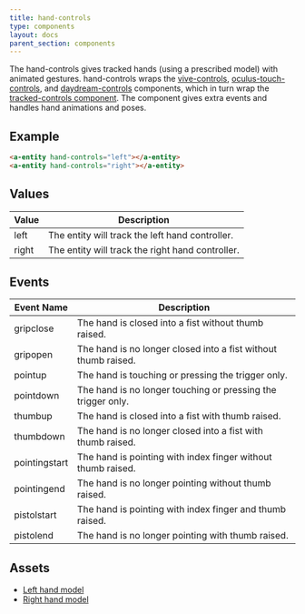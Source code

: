 ```yaml
---
title: hand-controls
type: components
layout: docs
parent_section: components
---
```


[tracked]: ./tracked-controls.md
[vive]: ./vive-controls.md
[oculustouch]: ./oculus-touch-controls.md
[daydream]: ./daydream-controls.md

The hand-controls gives tracked hands (using a prescribed model) with animated
gestures. hand-controls wraps the [vive-controls][vive], [oculus-touch-controls][oculustouch],
and [daydream-controls][daydream] components, which in turn wrap the
[tracked-controls component][tracked]. The component gives extra events and
handles hand animations and poses.

## Example

```html
<a-entity hand-controls="left"></a-entity>
<a-entity hand-controls="right"></a-entity>
```

## Values

| Value | Description                                      |
|-------|--------------------------------------------------|
| left  | The entity will track the left hand controller.  |
| right | The entity will track the right hand controller. |

## Events

| Event Name    | Description                                                    |
| ----------    | -----------                                                    |
| gripclose     | The hand is closed into a fist without thumb raised.           |
| gripopen      | The hand is no longer closed into a fist without thumb raised. |
| pointup       | The hand is touching or pressing the trigger only.             |
| pointdown     | The hand is no longer touching or pressing the trigger only.   |
| thumbup       | The hand is closed into a fist with thumb raised.              |
| thumbdown     | The hand is no longer closed into a fist with thumb raised.    |
| pointingstart | The hand is pointing with index finger without thumb raised.   |
| pointingend   | The hand is no longer pointing without thumb raised.           |
| pistolstart   | The hand is pointing with index finger and thumb raised.       |
| pistolend     | The hand is no longer pointing with thumb raised.              |

## Assets

- [Left hand model](https://cdn.aframe.io/controllers/oculus-hands/v2/leftHand.json)
- [Right hand model](https://cdn.aframe.io/controllers/oculus-hands/v2/rightHand.json)

